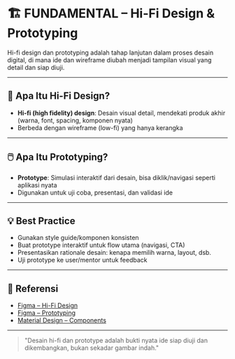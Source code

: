 # 🏗️ FUNDAMENTAL – Hi-Fi Design & Prototyping

Hi-fi design dan prototyping adalah tahap lanjutan dalam proses desain digital, di mana ide dan wireframe diubah menjadi tampilan visual yang detail dan siap diuji.

---

## 🎨 Apa Itu Hi-Fi Design?

- **Hi-fi (high fidelity) design**: Desain visual detail, mendekati produk akhir (warna, font, spacing, komponen nyata)
- Berbeda dengan wireframe (low-fi) yang hanya kerangka

---

## 🖱️ Apa Itu Prototyping?

- **Prototype**: Simulasi interaktif dari desain, bisa diklik/navigasi seperti aplikasi nyata
- Digunakan untuk uji coba, presentasi, dan validasi ide

---

## 💡 Best Practice
- Gunakan style guide/komponen konsisten
- Buat prototype interaktif untuk flow utama (navigasi, CTA)
- Presentasikan rationale desain: kenapa memilih warna, layout, dsb.
- Uji prototype ke user/mentor untuk feedback

---

## 🔗 Referensi
- [Figma – Hi-Fi Design](https://help.figma.com/hc/en-us/articles/360040451373-Create-high-fidelity-designs-in-Figma)
- [Figma – Prototyping](https://help.figma.com/hc/en-us/articles/360040451373-Create-prototypes-in-Figma)
- [Material Design – Components](https://m3.material.io/components)

---

> "Desain hi-fi dan prototype adalah bukti nyata ide siap diuji dan dikembangkan, bukan sekadar gambar indah." 